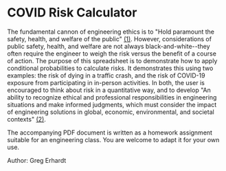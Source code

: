 # COVID Risk Calculator

The fundamental cannon of engineering ethics is to "Hold paramount the safety, health, and welfare of the public" [(1)](https://www.nspe.org/resources/ethics/code-ethics). However, considerations of public safety, health, and welfare are not always black-and-white--they often require the engineer to weigh the risk versus the benefit of a course of action.  The purpose of this spreadsheet is to demonstrate how to apply conditional probabilities to calculate risks.  It demonstrates this using two examples: the risk of dying in a traffic crash, and the risk of COVID-19 exposure from participating in in-person activities.  In both, the user is encouraged to think about risk in a quantitative way, and to develop "An ability to recognize ethical and professional responsibilities in engineering situations and make informed judgments, which must consider the impact of engineering solutions in global, economic, environmental, and societal contexts" [(2)](https://www.abet.org/accreditation/accreditation-criteria/criteria-for-accrediting-engineering-programs-2020-2021/).

The accompanying PDF document is written as a homework assignment suitable for an engineering class. You are welcome to adapt it for your own use. 

Author:	Greg Erhardt
